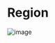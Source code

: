 # Region

![image](https://github.com/user-attachments/assets/12534602-3b75-442c-9b66-6e0a3613e2aa)
